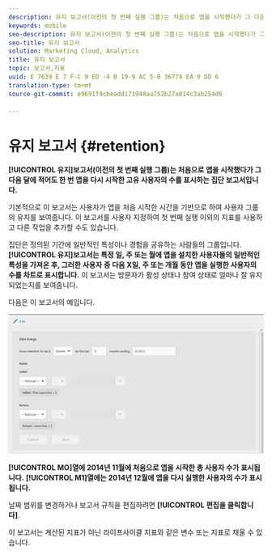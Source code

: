 ```yaml
---
description: 유지 보고서(이전의 첫 번째 실행 그룹)는 처음으로 앱을 시작했다가 그 다음 달에 적어도 한 번 앱을 다시 시작한 고유 사용자의 수를 표시하는 집단 보고서입니다.
keywords: mobile
seo-description: 유지 보고서(이전의 첫 번째 실행 그룹)는 처음으로 앱을 시작했다가 그 다음 달에 적어도 한 번 앱을 다시 시작한 고유 사용자의 수를 표시하는 집단 보고서입니다.
seo-title: 유지 보고서
solution: Marketing Cloud, Analytics
title: 유지 보고서
topic: 보고서,지표
uuid: E 7639 E 7 F-C 9 ED -4 B 19-9 AC 5-B 36774 EA 9 DD 6
translation-type: tm+mt
source-git-commit: e9691f9cbeadd171948aa752b27a014c3ab254d6

---
```



# 유지 보고서 {#retention}

**[!UICONTROL 유지]보고서(이전의 첫 번째 실행 그룹)는 처음으로 앱을 시작했다가 그 다음 달에 적어도 한 번 앱을 다시 시작한 고유 사용자의 수를 표시하는 집단 보고서입니다.**

기본적으로 이 보고서는 사용자가 앱을 처음 시작한 시간을 기반으로 하여 사용자 그룹의 유지를 보여줍니다. 이 보고서를 사용자 지정하여 첫 번째 실행 이외의 지표를 사용하고 다른 작업을 추가할 수도 있습니다.

집단은 정의된 기간에 일반적인 특성이나 경험을 공유하는 사람들의 그룹입니다. **[!UICONTROL 유지]보고서는 특정 일, 주 또는 월에 앱을 설치한 사용자들의 일반적인 특성을 가져온 후, 그러한 사용자 중 다음 X일, 주 또는 개월 동안 앱을 실행한 사용자의 수를 차트로 표시합니다.** 이 보고서는 방문자가 활성 상태나 참여 상태로 얼마나 잘 유지되었는지를 보여줍니다.

다음은 이 보고서의 예입니다.

![](assets/report_retention_edit.png)

**[!UICONTROL MO]열에 2014년 11월에 처음으로 앱을 시작한 총 사용자 수가 표시됩니다.** **[!UICONTROL M1]열에는 2014년 12월에 앱을 다시 실행한 사용자의 수가 표시됩니다.**

날짜 범위를 변경하거나 보고서 규칙을 편집하려면 **[!UICONTROL 편집을 클릭합니다]**.

이 보고서는 계산된 지표가 아닌 라이프사이클 지표와 같은 변수 또는 지표로 채울 수 있습니다.
